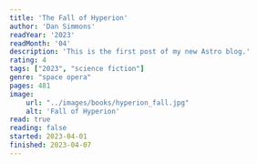 ```yaml
---
title: 'The Fall of Hyperion'
author: 'Dan Simmons'
readYear: '2023'
readMonth: '04'
description: 'This is the first post of my new Astro blog.'
rating: 4
tags: ["2023", "science fiction"]
genre: "space opera"
pages: 481
image:
    url: "../images/books/hyperion_fall.jpg"
    alt: 'Fall of Hyperion'
read: true 
reading: false
started: 2023-04-01
finished: 2023-04-07
---
```

